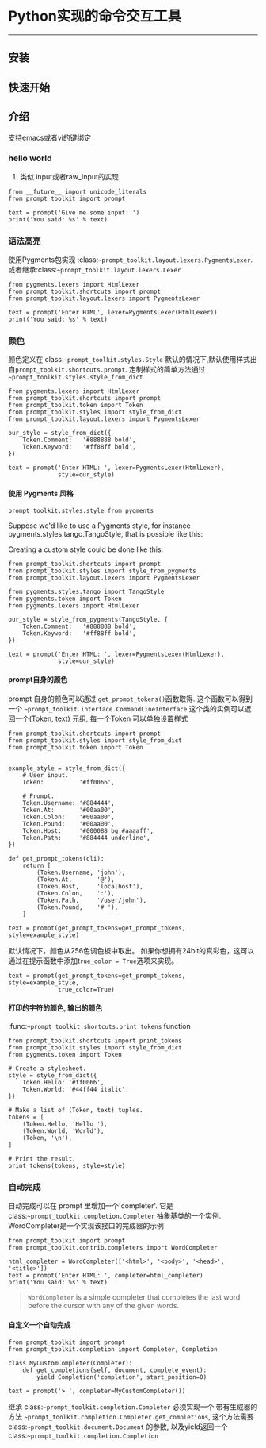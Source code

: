 # Python实现的命令交互工具
---

## 安装


## 快速开始


## 介绍
支持emacs或者vi的键绑定


### hello world

1. 类似 input或者raw_input的实现
```
from __future__ import unicode_literals
from prompt_toolkit import prompt

text = prompt('Give me some input: ')
print('You said: %s' % text)
```

### 语法高亮
使用Pygments包实现
:class:`~prompt_toolkit.layout.lexers.PygmentsLexer`. 或者继承:class:`~prompt_toolkit.layout.lexers.Lexer` 

```
from pygments.lexers import HtmlLexer
from prompt_toolkit.shortcuts import prompt
from prompt_toolkit.layout.lexers import PygmentsLexer

text = prompt('Enter HTML', lexer=PygmentsLexer(HtmlLexer))
print('You said: %s' % text)
```

### 颜色
颜色定义在 class:`~prompt_toolkit.styles.Style` 默认的情况下,默认使用样式出自`prompt_toolkit.shortcuts.prompt`. 定制样式的简单方法通过`~prompt_toolkit.styles.style_from_dict`
```
from pygments.lexers import HtmlLexer
from prompt_toolkit.shortcuts import prompt
from prompt_toolkit.token import Token
from prompt_toolkit.styles import style_from_dict
from prompt_toolkit.layout.lexers import PygmentsLexer

our_style = style_from_dict({
    Token.Comment:   '#888888 bold',
    Token.Keyword:   '#ff88ff bold',
})

text = prompt('Enter HTML: ', lexer=PygmentsLexer(HtmlLexer),
              style=our_style)
```

#### 使用 Pygments 风格
`prompt_toolkit.styles.style_from_pygments`

Suppose we'd like to use a Pygments style, for instance pygments.styles.tango.TangoStyle, that is possible like this:

Creating a custom style could be done like this:

```
from prompt_toolkit.shortcuts import prompt
from prompt_toolkit.styles import style_from_pygments
from prompt_toolkit.layout.lexers import PygmentsLexer

from pygments.styles.tango import TangoStyle
from pygments.token import Token
from pygments.lexers import HtmlLexer

our_style = style_from_pygments(TangoStyle, {
    Token.Comment:   '#888888 bold',
    Token.Keyword:   '#ff88ff bold',
})

text = prompt('Enter HTML: ', lexer=PygmentsLexer(HtmlLexer),
              style=our_style)

```

#### prompt自身的颜色
prompt 自身的颜色可以通过 `get_prompt_tokens()`函数取得. 这个函数可以得到一个
`~prompt_toolkit.interface.CommandLineInterface` 这个类的实例可以返回一个(Token, text) 元组, 每一个Token 可以单独设置样式

```
from prompt_toolkit.shortcuts import prompt
from prompt_toolkit.styles import style_from_dict
from prompt_toolkit.token import Token


example_style = style_from_dict({
    # User input.
    Token:          '#ff0066',

    # Prompt.
    Token.Username: '#884444',
    Token.At:       '#00aa00',
    Token.Colon:    '#00aa00',
    Token.Pound:    '#00aa00',
    Token.Host:     '#000088 bg:#aaaaff',
    Token.Path:     '#884444 underline',
})

def get_prompt_tokens(cli):
    return [
        (Token.Username, 'john'),
        (Token.At,       '@'),
        (Token.Host,     'localhost'),
        (Token.Colon,    ':'),
        (Token.Path,     '/user/john'),
        (Token.Pound,    '# '),
    ]

text = prompt(get_prompt_tokens=get_prompt_tokens, style=example_style)
```
默认情况下，颜色从256色调色板中取出。
如果你想拥有24bit的真彩色，这可以通过在提示函数中添加t`rue_color = True`选项来实现。
```
text = prompt(get_prompt_tokens=get_prompt_tokens, style=example_style,
              true_color=True)
```

#### 打印的字符的颜色, 输出的颜色

:func:`~prompt_toolkit.shortcuts.print_tokens` function
```
from prompt_toolkit.shortcuts import print_tokens
from prompt_toolkit.styles import style_from_dict
from pygments.token import Token

# Create a stylesheet.
style = style_from_dict({
    Token.Hello: '#ff0066',
    Token.World: '#44ff44 italic',
})

# Make a list of (Token, text) tuples.
tokens = [
    (Token.Hello, 'Hello '),
    (Token.World, 'World'),
    (Token, '\n'),
]

# Print the result.
print_tokens(tokens, style=style)
```

### 自动完成
自动完成可以在 prompt 里增加一个'completer'. 它是 class:`~prompt_toolkit.completion.Completer`  抽象基类的一个实例.
WordCompleter是一个实现该接口的完成器的示例
```
from prompt_toolkit import prompt
from prompt_toolkit.contrib.completers import WordCompleter

html_completer = WordCompleter(['<html>', '<body>', '<head>', '<title>'])
text = prompt('Enter HTML: ', completer=html_completer)
print('You said: %s' % text)
```

> `WordCompleter` is a simple completer that completes the last word before the cursor with any of the given words.

#### 自定义一个自动完成
```
from prompt_toolkit import prompt
from prompt_toolkit.completion import Completer, Completion

class MyCustomCompleter(Completer):
    def get_completions(self, document, complete_event):
        yield Completion('completion', start_position=0)

text = prompt('> ', completer=MyCustomCompleter())
```

继承 class:`~prompt_toolkit.completion.Completer` 必须实现一个 带有生成器的方法 `~prompt_toolkit.completion.Completer.get_completions`, 这个方法需要 class:`~prompt_toolkit.document.Document` 的参数, 以及yield返回一个 class:`~prompt_toolkit.completion.Completion`
